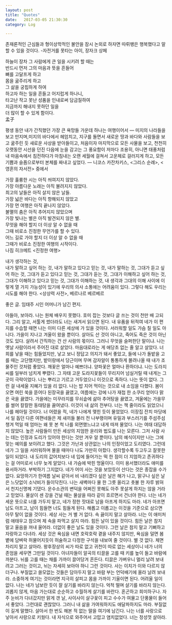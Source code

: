 ```yaml
---
layout: post
title: "Quotes"
date:   2017-03-05 21:30:30
category: Log

---
```


존재론적인 근심들과 형이상학적인 불안을 잠시 논외로 하자면 따뤼뱅은 행복했다고 말할 수 있을 것이다. -자전거를 못타는 아이, 장자크 상페

하늘이 장차 그 사람에게 큰 일을 시키려 할 때는  
반드시 먼저 그의 마음과 뜻을 흔들어  
뼈를 고달프게 하고  
몸을 굶주리게 하고  
그 삶을 궁핍하게 하여  
하고자 하는 일을 흔들고 어지럽게 하나니,  
타고난 작고 못난 성품을 인내로써 담금질하여  
지금까지 해내지 못하던 일을  
더 많이 할 수 있게 함이다.  
孟子


평생 동안 내가 간직했던 가장 큰 욕망들 가운데 하나는 여행이어서 ― 미지의 나라들을 보고 만지며,미지의 바다에서 헤엄치고, 지구를 돌면서 새로운 땅과 바다와 사람들을 보고 굶주린 듯 새로운 사상을 받아들이고, 처음이자 마지막으로 모든 사물을 보고, 천천히 오랫동안 시선을 던진 다음에 눈을 감고는 그 풍요함이 저마다 조용히, 아니면 태풍처럼 내 마음속에서 침전하다가 마침내는 오랜 세월에 걸쳐서 고운체로 걸러지게 하고, 모든 기쁨과 슬픔으로부터 본체를 짜내고 싶었다.
― 니코스 카잔차키스, <그리스 순례>, <영혼의 자서전> 중에서

가장 훌륭한 시는 아직 씌여지지 않았다.  
가장 아름다운 노래는 아직 불려지지 않았다.  
최고의 날들은 아직 살지 않은 날들.  
가장 넓은 바다는 아직 항해되지 않았고  
가장 먼 여행은 아직 끝나지 않았다.  
불멸의 춤은 아직 추어지지 않았으며  
가장 빛나는 별은 아직 발견되지 않은 별.  
무엇을 해야 할지 더 이상 알 수 없을 때  
그때 비로소 진정한 무언가를 할 수 있다.  
어느 길로 가야 할지 더 이상 알 수 없을 때  
그때가 비로소 진정한 여행의 시작이다.  
나짐 히크메트 <진정한 여행>


내가 생각하는 것,  
내가 말하고 싶어 하는 것,
내가 말하고 있다고 믿는 것,
내가 말하는 것,
그대가 듣고 싶어 하는 것,
그대가 듣고 있다고 믿는 것,
그대가 듣는 것,
그대가 이해하고 싶어 하는 것,
그대가 이해하고 있다고 믿는 것,
그대가 이해하는 것,
내 생각과 그대의 이해 사이에 이렇게 열 가지 가능성이 있기에
우리의 의사 소통에는 어려움이 있다.
그렇다 해도 우리는 시도를 해야 한다.
<상상력 사전>, 베르나르 베르베르


좋은 글. 임태주 시인 어머니가 남긴 편지.

아들아, 보아라.
나는 원체 배우지 못했다. 호미 잡는 것보다 글 쓰는 것이 천만 배 고되다. 그리 알고, 서툴게 썼더라도 너는 새겨서 읽으면 된다. 내 유품을 뒤적여 네가 이 편지를 수습할 때면 나는 이미 다른 세상에 가 있을 것이다. 서러워할 일도 가슴 칠 일도 아니다. 가을이 지나고 겨울이 왔을 뿐이다. 살아도 산 것이 아니고, 죽어도 죽은 것이 아닌 것도 있다. 살려서 간직하는 건 산 사람의 몫이다. 그러니 무엇을 슬퍼한단 말이냐.
나는 옛날 사람이라서 주어진 대로 살았다. 마음대로라는 게 애당초 없는 줄 알고 살았다. 너희를 낳을 때는 힘들었지만, 낳고 보니 정답고 의지가 돼서 좋았고, 들에 나가 돌밭을 고를 때는 고단했지만, 밭이랑에서 당근이며 무며 감자알이 통통하게 몰려나올 때 내가 조물주인 것처럼 좋았다. 깨꽃은 얼마나 예쁘더냐. 양파꽃은 얼마나 환하더냐. 나는 도라지 씨를 일부러 넘치게 뿌렸다. 그 자태 고운 도라지꽃들이 무리지어 넘실거릴 때 내게는 그곳이 극락이었다. 나는 뿌리고 기르고 거두었으니 이것으로 족하다.
나는 뜻이 없다. 그런 걸 내세울 지혜가 있을 리 없다. 나는 밥 지어 먹이는 것으로 내 소임을 다했다. 봄이 오면 여린 쑥을 뜯어다 된장국을 끓였고, 여름에는 강에 나가 재첩 한 소쿠리 얻어다 맑은 국을 끓였다. 가을에는 미꾸라지를 무쇠솥에 삶아 추어탕을 끓였고, 겨울에는 가을무를 썰어 칼칼한 동태탕을 끓여냈다. 이것이 내 삶의 전부다.
너는 책 줄이라도 읽었으니 나를 헤아릴 것이다. 너 어렸을 적, 네가 나에게 맺힌 듯이 물었었다. 이장집 잔치 마당에서 일 돕던 다른 여편네들은 제 새끼들 불러 전 나부랭이며 유밀과 부스러기를 주섬주섬 챙겨 먹일 때 엄마는 왜 못 본 척 나를 외면했느냐고 내게 따져 물었다. 나는 여태 대답하지 않았다. 높은 사람들이 만든 세상의 지엄한 윤리와 법도를 나는 모른다. 그저 사람 사는 데는 인정과 도리가 있어야 한다는 것만 겨우 알 뿐이다. 남의 예식이지만 나는 그에 맞는 예의를 보이려고 했다. 그것은 가난과 상관없는 나의 인정이었고 도리였다. 그런데 네가 그 일을 서러워하며 물을 때마다 나도 가만히 아팠다. 생각할수록 두고두고 잘못한 일이 되었다. 내 도리의 값어치보다 네 입에 들어가는 떡 한 점이 더 지엄하고 존귀하다는 걸 어미로서 너무 늦게 알았다. 내 가슴에 박힌 멍울이다. 이미 용서했더라도 애미를 용서하거라.
부박하기 그지없다. 네가 어미 사는 것을 보았듯이 산다는 것은 종잡을 수가 없다. 요망하기가 한여름 날씨 같아서 비 내리겠다 싶은 날은 해가 나고, 맑구나 싶은 날은 느닷없이 소낙비가 들이닥친다. 나는 새벽마다 물 한 그릇 올리고 촛불 한 자루 밝혀서 천지신명께 기댔다. 운수소관의 변덕을 어쩌진 못해도 아주 못살게 하지는 않을 거라고 믿었다. 물살이 센 강을 건널 때는 물살을 따라 같이 흐르면서 건너야 한다. 너는 네가 세운 뜻으로 너를 가두지 말고, 네가 정한 잣대로 남을 아프게 하지도 마라. 네가 아프면 남도 아프고, 남이 힘들면 너도 힘들게 된다. 해롭고 이롭고는 이것을 기준으로 삼으면 아무 탈이 없을 것이다.
세상 사는 거 별 거 없다. 속 끓이지 말고 살아라. 너는 이 애미처럼 애태우고 참으며 제 속을 파먹고 살지 마라. 힘든 날이 있을 것이다. 힘든 날은 참지 말고 울음을 꺼내 울어라. 더없이 좋은 날도 있을 것이다. 그런 날은 참지 말고 기뻐하고 자랑하고 다녀라. 세상 것은 욕심을 내면 호락호락 곁을 내주지 않지만, 욕심을 덜면 봄볕에 담벼락 허물어지듯이 허술하고 다정한 구석을 내보여 줄 것이다. 별 것 없다. 체면 차리지 말고 살아라. 왕후장상의 씨가 따로 없고 귀천이 따로 없는 세상이니 네가 너의 존엄을 세우면 그만일 것이다.
아녀자들이 알곡의 티끌을 고를 때 키를 높이 들고 바람에 까분다. 뉘를 고를 때는 채를 가까이 끌어당겨 흔든다. 티끌은 가벼우니 멀리 날려 보내려고 그러는 것이고, 뉘는 자세히 보아야 하니 그런 것이다. 사는 이치가 이와 다르지 않더구나. 부질없고 쓸모없는 것들은 담아두지 말고 바람 부는 언덕배기에 올라 날려 보내라. 소중하게 여기는 것이라면 지극히 살피고 몸을 가까이 기울이면 된다. 어려울 일이 없다. 나는 네가 남보란 듯이 잘 살기를 바라지 않는다. 억척 떨며 살기를 바라지 않는다. 괴롭지 않게, 마음 가는대로 순순하고 수월하게 살기를 바란다.
혼곤하고 희미하구나. 자주 눈비가 다녀갔지만 맑게 갠 날, 사이사이 살구꽃이 피고 수수가 여물고 단풍물이 들어서 좋았다. 그런대로 괜찮았다. 그러니 내 삶을 가여워하지도 애달파하지도 마라. 부질없이 길게 말했다. 살아서 한 번도 해본 적 없는 말을 여기에 남긴다. 나는 너를 사랑으로 낳아서 사랑으로 키웠다.
내 자식으로 와주어서 고맙고 염치없었다.
너는 정성껏 살아라.

